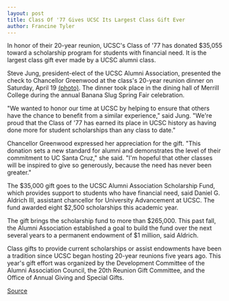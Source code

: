 ```yaml
---
layout: post
title: Class Of '77 Gives UCSC Its Largest Class Gift Ever
author: Francine Tyler
---
```


In honor of their 20-year reunion, UCSC's Class of '77 has donated $35,055 toward a scholarship program for students with financial need. It is the largest class gift ever made by a UCSC alumni class.

Steve Jung, president-elect of the UCSC Alumni Association, presented the check to Chancellor Greenwood at the class's 20-year reunion dinner on Saturday, April 19 [(photo)][1]. The dinner took place in the dining hall of Merrill College during the annual Banana Slug Spring Fair celebration.

"We wanted to honor our time at UCSC by helping to ensure that others have the chance to benefit from a similar experience," said Jung. "We're proud that the Class of '77 has earned its place in UCSC history as having done more for student scholarships than any class to date."

Chancellor Greenwood expressed her appreciation for the gift. "This donation sets a new standard for alumni and demonstrates the level of their commitment to UC Santa Cruz," she said. "I'm hopeful that other classes will be inspired to give so generously, because the need has never been greater."

The $35,000 gift goes to the UCSC Alumni Association Scholarship Fund, which provides support to students who have financial need, said Daniel G. Aldrich III, assistant chancellor for University Advancement at UCSC. The fund awarded eight $2,500 scholarships this academic year.

The gift brings the scholarship fund to more than $265,000. This past fall, the Alumni Association established a goal to build the fund over the next several years to a permanent endowment of $1 million, said Aldrich.

Class gifts to provide current scholarships or assist endowments have been a tradition since UCSC began hosting 20-year reunions five years ago. This year's gift effort was organized by the Development Committee of the Alumni Association Council, the 20th Reunion Gift Committee, and the Office of Annual Giving and Special Gifts.

[1]: http://www1.ucsc.edu/oncampus/art/greenwood.77check.gif

[Source](http://www1.ucsc.edu/oncampus/currents/97-04-28/class.gift.htm "Permalink to Gift from Class of '77: 04-28-97")
